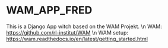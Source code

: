 # WAM_APP_FRED
This is a Django App witch based on the WAM Projekt. \n
WAM: https://github.com/rl-institut/WAM \n
WAM setup: https://wam.readthedocs.io/en/latest/getting_started.html